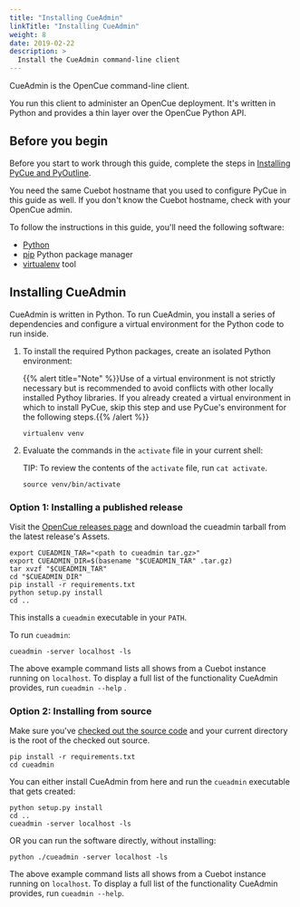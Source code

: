 ```yaml
---
title: "Installing CueAdmin"
linkTitle: "Installing CueAdmin"
weight: 8
date: 2019-02-22
description: >
  Install the CueAdmin command-line client
---
```


CueAdmin is the OpenCue command-line client.

You run this client to administer an OpenCue deployment. It's written in Python
and provides a thin layer over the OpenCue Python API.

## Before you begin

Before you start to work through this guide, complete the steps in
[Installing PyCue and PyOutline](Installing-PyCue-and-PyOutline).

You need the same Cuebot hostname that you used to configure PyCue in this guide
as well. If you don't know the Cuebot hostname, check with your OpenCue admin.

To follow the instructions in this guide, you'll need the following software:

*   [Python](https://www.python.org/)
*   [pip](https://pypi.org/project/pip/) Python package manager
*   [virtualenv](https://pypi.org/project/virtualenv/) tool

## Installing CueAdmin

CueAdmin is written in Python. To run CueAdmin, you install a series of
dependencies and configure a virtual environment for the Python code to run
inside.

1.  To install the required Python packages, create an isolated Python
    environment:

    {{% alert title="Note" %}}Use of a virtual environment is not strictly
    necessary but is recommended to avoid conflicts with other locally installed
    Pythoy libraries. If you already created a virtual environment in which to
    install PyCue, skip this step and use PyCue's environment for the following
    steps.{{% /alert %}}

    ```shell
    virtualenv venv
    ```

1.  Evaluate the commands in the `activate` file in your current shell:

    TIP: To review the contents of the `activate` file, run `cat activate`.

    ```shell
    source venv/bin/activate
    ```

### Option 1: Installing a published release

Visit the
[OpenCue releases page](https://github.com/imageworks/OpenCue/releases) and
download the cueadmin tarball from the latest release's Assets.

```shell
export CUEADMIN_TAR="<path to cueadmin tar.gz>"
export CUEADMIN_DIR=$(basename "$CUEADMIN_TAR" .tar.gz)
tar xvzf "$CUEADMIN_TAR"
cd "$CUEADMIN_DIR"
pip install -r requirements.txt
python setup.py install
cd ..
```

This installs a `cueadmin` executable in your `PATH`. 

To run `cueadmin`:

```shell
cueadmin -server localhost -ls
```

The above example command lists all shows from a Cuebot instance running on
`localhost`. To display a full list of the functionality CueAdmin provides, run
`cueadmin --help` .

### Option 2: Installing from source

Make sure you've
[checked out the source code](Checking-out-the-source-code)
and your current directory is the root of the checked out source.

```shell
pip install -r requirements.txt
cd cueadmin
```

You can either install CueAdmin from here and run the `cueadmin` executable that
gets created:

```shell
python setup.py install
cd ..
cueadmin -server localhost -ls
```

OR you can run the software directly, without installing:

```shell
python ./cueadmin -server localhost -ls
```

The above example command lists all shows from a Cuebot instance running on
`localhost`. To display a full list of the functionality CueAdmin provides, run
`cueadmin --help`.
